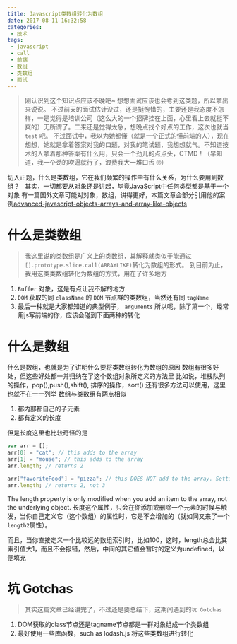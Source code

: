 ```yaml
---
title: Javascript类数组转化为数组
date: 2017-08-11 16:32:58
categories:
 - 技术
tags:
 - javascript
 - call
 - 前端
 - 数组
 - 类数组
 - 面试
---
```

> 刚认识到这个知识点应该不晚吧~ 想想面试应该也会考到这类题，所以拿出来说说。
不过前天的面试估计没过，还是挺惋惜的，主要还是我态度不怎样，一是觉得是培训公司（这么大的一个招牌挂在上面，心里看上去就挺不爽的）无所谓了。二来还是觉得太急，想晚点找个好点的工作，这次也就当 `test` 吧。
不过面试中，我以为她都懂（就是一个正式的懂前端的人），现在想想，她就是拿着答案对我的口题，对我的笔试题，我想想就气。不知道技术的人拿着那种答案有什么用，只会一个劲儿的点点头，CTMD！（早知道，我一个劲的吹逼就行了，浪费我大一堆口舌 🙄）

切入正题，什么是类数组，它在我们频繁的操作中有什么关系，为什么要用到数组？
 <!-- more -->
其实，一切都要从对象还是讲起，毕竟JavaScript中任何类型都是基于一个对象
有一篇国外文章可能对对象，数组，讲得更好，本篇文章会部分引用他的案例[advanced-javascript-objects-arrays-and-array-like-objects](http://www.nfriedly.com/techblog/2009/06/advanced-javascript-objects-arrays-and-array-like-objects/)

# 什么是类数组
> 我这里说的类数组是广义上的类数组，其解释就类似于能通过`[].prototype.slice.call(ARRAYLIKE)`转化为数组的形式。
到目前为止，我用这类类数组转化为数组的方式，用在了许多地方

1. `Buffer` 对象，这是有点让我不解的地方
2. `DOM` 获取的同 `className` 的 `DOM` 节点群的类数组，当然还有同 `tagName`
3. 最后一种就是大家都知道的典型例子， `arguments`
所以呢，除了第一个，经常用js写前端的你，应该会碰到下面两种的转化

# 什么是数组
什么是数组，也就是为了讲明什么要将类数组转化为数组的原因
数组有很多好处，但这些好处都一并归纳在了这个数组对象所定义的方法里
比如说，堆栈队列的操作，pop(),push(),shift(),
排序的操作，sort()
还有很多方法可以使用，这里也就不在一一列举
数组与类数组有两点相似
1. 都内部都自己的子元素
2. 都有定义的长度

但是长度这里也比较奇怪的是
```js
var arr = [];
arr[0] = "cat"; // this adds to the array
arr[1] = "mouse"; // this adds to the array
arr.length; // returns 2

arr["favoriteFood"] = "pizza"; // this DOES NOT add to the array. Setting a string parameter adds to the underlying object
arr.length; // returns 2, not 3
```
The length property is only modified when you add an item to the array, not the underlying object.
长度这个属性，只会在你添加或删除一个元素的时候与触发，当你自己定义它（这个数组）的属性时，它是不会增加的（就如同又来了一个`length2`属性）。

而且，当你直接定义一个比较远的数组索引时，比如100，这时，length总会比其索引值大1，而且不会报错，然后，中间的其它值会暂时的定义为undefined，以便填充



# 坑 Gotchas

> 其实这篇文章已经讲完了，不过还是要总结下，这期间遇到的`坑 Gotchas`

1. DOM获取的class节点还是tagname节点都是一群对象组成一个类数组
2. 最好使用一些库函数，such as lodash.js 将这些类数组进行转化
